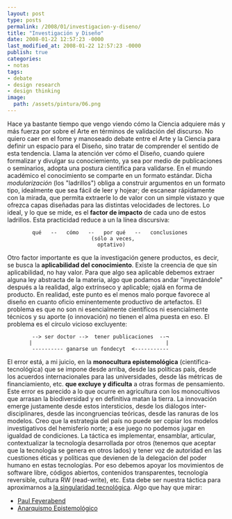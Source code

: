 ```yaml
---
layout: post
type: posts
permalink: /2008/01/investigacion-y-diseno/
title: "Investigación y Diseño"
date: 2008-01-22 12:57:23 -0000
last_modified_at: 2008-01-22 12:57:23 -0000
publish: true
categories:
- notas
tags:
- debate
- design research
- design thinking
image:
  path: /assets/pintura/06.png
---
```

Hace ya bastante tiempo que vengo viendo cómo la Ciencia adquiere más y más fuerza por sobre el Arte en términos de validación del discurso. No quiero caer en el fome y manoseado debate entre el Arte y la Ciencia para definir un espacio para el Diseño, sino tratar de comprender el sentido de esta tendencia. Llama la atención ver cómo el Diseño, cuando quiere formalizar y divulgar su conociemiento, ya sea por medio de publicaciones o seminarios, adopta una postura cientí­fica para validarse. En el mundo académico el conocimiento se comparte en un formato estándar. Dicha _modularización_ (los "ladrillos") obliga a construir argumentos en un formato tipo, idealmente que sea fácil de leer y hojear; de escanear rápidamente con la mirada, que permita extraerle lo de valor con un simple vistazo y que ofrezca capas diseñadas para las distintas velocidades de lectores. Lo ideal, y lo que se mide, es el **factor de impacto** de cada uno de estos ladrillos. Esta practicidad reduce a un la lí­nea discursiva:
  
            qué   --   cómo   --   por qué   --   conclusiones
                               (sólo a veces,
                                 optativo)

Otro factor importante es que la investigación genere productos, es decir, se busca la **aplicabilidad del conocimiento**. Existe la creencia de que sin aplicabilidad, no hay valor. Para que algo sea aplicable debemos extraer alguna ley abstracta de la materia, algo que podamos andar "inyectándole" después a la realidad, algo extrí­nseco y aplicable; ojalá en forma de producto. En realidad, este punto es el menos malo porque favorece al diseño en cuanto oficio eminentemente productivo de artefactos. El problema es que no son ni esencialmente cientí­ficos ni esencialmente técnicos y su aporte (o innovación) no tienen el alma puesta en eso. El problema es el cí­rculo vicioso excluyente:
  
            --> ser doctor -->  tener publicaciones  --¬
           |                                           |
            ---------- ganarse un fondecyt  <-----------

El error está, a mi juicio, en la **monocultura epistemológica** (cientí­fica-tecnológica) que se impone desde arriba, desde las polí­ticas paí­s, desde los acuerdos internacionales para las universidades, desde lás métricas de financiamiento, etc. **que excluye y dificulta** a otras formas de pensamiento. Este error es parecido a lo que ocurre en agricultura con los monocultivos que arrasan la biodiversidad y en definitiva matan la tierra. La innovación emerge justamente desde estos intersticios, desde los diálogos inter-disciplinares, desde las incongruencias teóricas, desde las ranuras de los modelos. Creo que la estrategia del paí­s no puede ser copiar los modelos investigativos del hemisferio norte; a ese juego no podemos jugar en igualdad de condiciones. La táctica es implementar, ensamblar, articular, contextualizar la tecnologí­a desarrollada por otros (tenemos que aceptar que la tecnologí­a se genera en otros lados) y tener voz de autoridad en las cuestiones éticas y polí­ticas que devienen de la delegación del poder humano en estas tecnologí­as. Por eso debemos apoyar los movimientos de software libre, códigos abiertos, contenidos transparentes, tecnologí­a reversible, cultura RW (read-write), etc. Esta debe ser nuestra táctica para aproximarnos a [la singularidad tecnológica](http://es.wikipedia.org/wiki/Singularidad_tecnol%C3%B3gica). Algo que hay que mirar:

* [Paul Feyerabend](http://es.wikipedia.org/wiki/Paul_Feyerabend "FilÃ³sofo y crÃ­tico del mÃ©todo cientÃ­fico")
* [Anarquismo Epistemológico](http://en.wikipedia.org/wiki/Epistemological_anarchism "TeorÃ­a epistemolÃ³gica sostenida por Paul Feyerabend")

